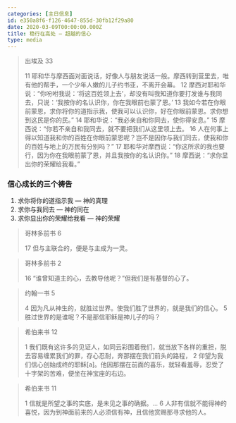 ```yaml
---
categories: [主日信息]
id: e350a8f6-f126-4647-855d-30fb12f29a80
date: 2020-03-09T00:00:00.000Z
title: 稳行在高处 — 超越的信心
type: media
---
```

> 出埃及 33
>
> 11 耶和华与摩西面对面说话，好像人与朋友说话一般。摩西转到营里去，唯有他的帮手，一个少年人嫩的儿子约书亚，不离开会幕。 12 摩西对耶和华说：“你吩咐我说：‘将这百姓领上去’，却没有叫我知道你要打发谁与我同去，只说：‘我按你的名认识你，你在我眼前也蒙了恩。’ 13 我如今若在你眼前蒙恩，求你将你的道指示我，使我可以认识你，好在你眼前蒙恩。求你想到这民是你的民。” 14 耶和华说：“我必亲自和你同去，使你得安息。” 15 摩西说：“你若不亲自和我同去，就不要把我们从这里领上去。 16 人在何事上得以知道我和你的百姓在你眼前蒙恩呢？岂不是因你与我们同去，使我和你的百姓与地上的万民有分别吗？” 17 耶和华对摩西说：“你这所求的我也要行，因为你在我眼前蒙了恩，并且我按你的名认识你。” 18 摩西说：“求你显出你的荣耀给我看。”

### 信心成长的三个祷告
1. 求你将你的道指示我 — 神的真理
1. 求你与我同去 — 神的同在
1. 求你显出你的荣耀给我看 — 神的荣耀

> 哥林多前书 6
>
> 17 但与主联合的，便是与主成为一灵。

> 哥林多前书 2
>
> 16 “谁曾知道主的心，去教导他呢？”但我们是有基督的心了。

> 约翰一书 5
>
> 4 因为凡从神生的，就胜过世界。使我们胜了世界的，就是我们的信心。 5 胜过世界的是谁呢？不是那信耶稣是神儿子的吗？

> 希伯来书 12
>
> 1 我们既有这许多的见证人，如同云彩围着我们，就当放下各样的重担，脱去容易缠累我们的罪，存心忍耐，奔那摆在我们前头的路程， 2 仰望为我们信心创始成终的耶稣[a]。他因那摆在前面的喜乐，就轻看羞辱，忍受了十字架的苦难，便坐在神宝座的右边。

> 希伯来书 11
>
> 1 信就是所望之事的实底，是未见之事的确据。... 6 人非有信就不能得神的喜悦，因为到神面前来的人必须信有神，且信他赏赐那寻求他的人。
